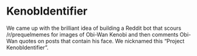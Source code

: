 # KenobIdentifier

We came up with the brilliant idea of building a Reddit bot that scours /r/prequelmemes for images of Obi-Wan Kenobi and then comments Obi-Wan quotes on posts that contain his face. We nicknamed this “Project KenobIdentifier”.

